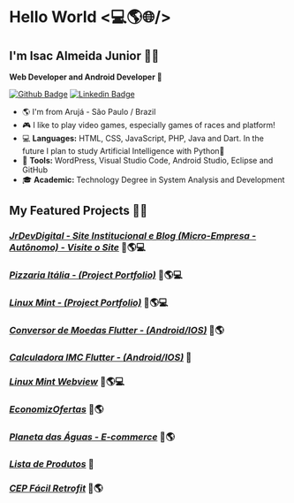 # Hello World <💻🌎🌐/>

## I'm Isac Almeida Junior 👨‍💻 
**Web Developer and Android Developer 📱**

[![Github Badge](https://img.shields.io/badge/-Github-000?style=flat-square&logo=Github&logoColor=white&link=https://jrdeveloper200.github.io/Isac-Junior.github.io/)](https://jrdeveloper200.github.io/Isac-Junior.github.io/)
[![Linkedin Badge](https://img.shields.io/badge/-LinkedIn-blue?style=flat-square&logo=Linkedin&logoColor=white&link=https://www.linkedin.com/in/isac-de-almeida-junior)](https://www.linkedin.com/in/isac-de-almeida-junior)

- 🌎 I'm from Arujá - São Paulo / Brazil
- 🎮 I like to play video games, especially games of races and platform!
- 💻 **Languages:** HTML, CSS, JavaScript, PHP, Java and Dart. In the future I plan to study Artificial Intelligence with Python🤖
- 🔧 **Tools:** WordPress, Visual Studio Code, Android Studio, Eclipse and GitHub
- 🎓 **Academic:** Technology Degree in System Analysis and Development  

## My Featured Projects 👨‍🏭

### ***[JrDevDigital - Site Institucional e Blog (Micro-Empresa - Autônomo) - Visite o Site](https://www.jrdevdigital.com.br/)*** 📱🌎💻

### ***[Pizzaria Itália - (Project Portfolio)](http://pizzariaitalia.epizy.com/)*** 📱🌎💻

### ***[Linux Mint - (Project Portfolio)](https://github.com/JrDeveloper200/Site-Completo-Bootstrap)*** 📱🌎💻

### ***[Conversor de Moedas Flutter - (Android/IOS)](https://github.com/JrDeveloper200/Conversor_Flutter)*** 📱🌎

### ***[Calculadora IMC Flutter - (Android/IOS)](https://github.com/JrDeveloper200/IMC_Flutter)*** 📱

### ***[Linux Mint Webview](https://github.com/JrDeveloper200/Linux_Mint_WebView)*** 📱🌎💻

### ***[EconomizOfertas](https://github.com/JrDeveloper200/Economiz_Ofertas)*** 📱🌎

### ***[Planeta das Águas - E-commerce](https://github.com/JrDeveloper200/Planeta_Aguas_Mobile)*** 📱🌎

### ***[Lista de Produtos](https://github.com/JrDeveloper200/Lista_Cadastro_Produtos)*** 📱

### ***[CEP Fácil Retrofit](https://github.com/JrDeveloper200/Busca_CEP_Facil)*** 📱🌎
